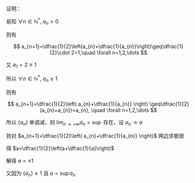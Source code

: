 证明：

易知 $\forall n\in \mathbb{N}^{*},\;  a_{n}>0$

则有

$$
a_{n+1}=\dfrac{1}{2}\left(a_{n}+\dfrac{1}{a_{n}}\right)\geq\dfrac{1}{2}\cdot 2=1,\quad \forall n=1,2,\dots
$$

又 $a_{1}=2\geq 1$

所以 $\forall n\in \mathbb{N}^*, \; a_{n}\geq 1$

则有

$$
a_{n+1}=\dfrac{1}{2}\left( a_{n}+\dfrac{1}{a_{n}} \right) \geq\dfrac{1}{2} (a_{n}+a_{n})=a_{n}, \quad \forall n=1,2,\dots
$$

所以 $\{ a_{n} \}$ 单调减，则 $\lim_{ n \to +\infty } a_{n}=\sup$ 存在，设 $a_{n}\to a$

则对 $a_{n+1}=\dfrac{1}{2}\left( a_{n}+\dfrac{1}{a_{n}} \right)$ 两边求极限

得 $a=\dfrac{1}{2}\left(a+\dfrac{1}{a}\right)$

解得 $a=\pm 1$

又因为 $\{ a_{n} \}\geq 1$ 且 $a=\sup a_{n}$